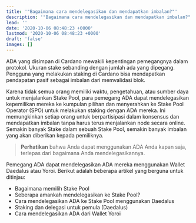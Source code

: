 ```yaml
---
title: '"Bagaimana cara mendelegasikan dan mendapatkan imbalan?"'
description: '"Bagaimana cara mendelegasikan dan mendapatkan imbalan?"'
lead: ''
date: '2020-10-06 08:48:23 +0000'
lastmod: '2020-10-06 08:48:23 +0000'
draft: 'false'
images: []
---
```


ADA yang disimpan di Cardano mewakili kepentingan pemegangnya dalam protokol. Ukuran stake sebanding dengan jumlah ada yang dipegang. Pengguna yang melakukan staking di Cardano bisa mendapatkan pendapatan pasif sebagai imbalan dari memvalidasi blok.

Karena tidak semua orang memiliki waktu, pengetahuan, atau sumber daya untuk menjalankan Stake Pool, para pemegang ADA dapat mendelegasikan kepemilikan mereka ke kumpulan pilihan dan menyerahkan ke Stake Pool Operator (SPO) untuk melakukan staking dengan ADA mereka. Ini memungkinkan setiap orang untuk berpartisipasi dalam konsensus dan mendapatkan imbalan tanpa harus terus menjalankan node secara online. Semakin banyak Stake dalam sebuah Stake Pool, semakin banyak imbalan yang akan diberikan kepada pemiliknya.

> **Perhatikan** bahwa Anda dapat menggunakan ADA Anda kapan saja, terlepas dari bagaimana Anda mendelegasikannya.

Pemegang ADA dapat mendelegasikan ADA mereka menggunakan Wallet Daedalus atau Yoroi. Berikut adalah beberapa artikel yang berguna untuk ditinjau:

- Bagaimana memilih Stake Pool
- Seberapa amankah mendelegasikan ke Stake Pool?
- Cara mendelegasikan ADA ke Stake Pool menggunakan Daedalus
- Staking dan delegasi untuk pemula (Daedalus)
- Cara mendelegasikan ADA dari Wallet Yoroi
